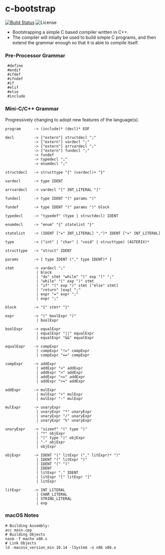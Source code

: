 # c-bootstrap

[![Build Status](https://travis-ci.com/acwilson96/c-bootstrap.svg?branch=master)](https://travis-ci.com/acwilson96/c-bootstrap)
![License](https://img.shields.io/badge/License-MIT-brightgreen.svg)

* Bootstrapping a simple C based compiler written in C++.
* The compiler will intially be used to build simple C programs, and then extend the grammar enough so that it is able to compile itself.

### Pre-Processor Grammar
```
 #define
 #endif
 #ifdef
 #ifndef
 #if
 #elif
 #else
 #include
```
### Mini-C/C++ Grammar
Progressively changing to adopt new features of the language(s).
```
program      -> (include)* (decl)* EOF

decl         -> ["extern"] structdecl ";"
             -> ["extern"] vardecl ";"
             -> ["extern"] arrvardecl ";"
             -> ["extern"] fundecl ";"
             -> fundef
             -> typedecl ";"
             -> enumdecl ";"

structdecl   -> structtype "{" (vardecl)+ "}"

vardecl      -> type IDENT

arrvardecl   -> vardecl "[" INT_LITERAL "]"

fundecl      -> type IDENT "(" params ")"

fundef       -> type IDENT "(" params ")" block

typedecl     -> "typedef" (type | structdecl) IDENT

enumdecl     -> "enum" "{" statelist "}"

statelist    -> (IDENT ["=" INT_LITERAL] ",")* IDENT ["=" INT_LITERAL]

type         -> ("int" | "char" | "void" | structtype) (ASTERIX)*

structtype   -> "struct" IDENT

params       -> [ type IDENT ("," type IDENT)* ]

stmt         -> vardecl ";"
              | block
              | "do" stmt "while" "(" exp ")" ";"
              | "while" "(" exp ")" stmt
              | "if" "(" exp ")" stmt ["else" stmt]
              | "return" [exp] ";"
              | expr "=" expr ";"
              | expr ";"

block        -> "{" stmt* "}"

expr         -> "(" boolExpr ")"
              | boolExpr

boolExpr     -> equalExpr
              | equalExpr "||" equalExpr
              | equalExpr "&&" equalExpr

equalExpr    -> compExpr
              | compExpr "!=" compExpr
              | compExpr "==" compExpr

compExpr     -> addExpr
              | addExpr "<" addExpr
              | addExpr ">" addExpr
              | addExpr "<=" addExpr
              | addExpr ">=" addExpr

addExpr      -> mulExpr
              | mulExpr "+" mulExpr
              | mulExpr "-" mulExpr

mulExpr      -> unaryExpr
              | unaryExpr "*" unaryExpr
              | unaryExpr "/" unaryExpr
              | unaryExpr "%" unaryExpr

unaryExpr    -> "sizeof" "(" type ")"
              | "*" objExpr
              | "(" type ")" objExpr
              | "-" objExpr
              | objExpr

objExpr      -> IDENT "(" litExpr ("," litExpr)* ")"
              | IDENT "(" litExpr ")"
              | IDENT "(" ")"
              | IDENT
              | litExpr "." IDENT
              | litExpr "[" litExpr "]"
              | litExpr

litExpr      -> INT_LITERAL
              | CHAR_LITERAL
              | STRING_LITERAL
              | exp
```

### macOS Notes
```
# Building Assembly:
acc main.cpp
# Building Objects
nasm -f macho x86.s
# Link Objects
ld -macosx_version_min 10.14 -lSystem -o x86 x86.o
```
